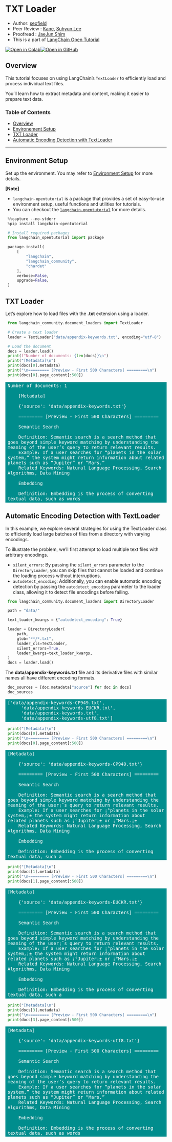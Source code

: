 <style>
.custom {
    background-color: #008d8d;
    color: white;
    padding: 0.25em 0.5em 0.25em 0.5em;
    white-space: pre-wrap;       /* css-3 */
    white-space: -moz-pre-wrap;  /* Mozilla, since 1999 */
    white-space: -pre-wrap;      /* Opera 4-6 */
    white-space: -o-pre-wrap;    /* Opera 7 */
    word-wrap: break-word;
}

pre {
    background-color: #027c7c;
    padding-left: 0.5em;
}

</style>

# TXT Loader

- Author: [seofield](https://github.com/seofield)
- Peer Review : [Kane](https://github.com/HarryKane11), [Suhyun Lee](https://github.com/suhyun0115)
- Proofread : [JaeJun Shim](https://github.com/kkam-dragon)
- This is a part of [LangChain Open Tutorial](https://github.com/LangChain-OpenTutorial/LangChain-OpenTutorial)

[![Open in Colab](https://colab.research.google.com/assets/colab-badge.svg)](https://colab.research.google.com/github/LangChain-OpenTutorial/LangChain-OpenTutorial/blob/main/06-DocumentLoader/08-TXTLoader.ipynb)[![Open in GitHub](https://img.shields.io/badge/Open%20in%20GitHub-181717?style=flat-square&logo=github&logoColor=white)](https://github.com/LangChain-OpenTutorial/LangChain-OpenTutorial/blob/main/06-DocumentLoader/08-TXTLoader.ipynb)
## Overview

This tutorial focuses on using LangChain’s ```TextLoader``` to efficiently load and process individual text files. 

You’ll learn how to extract metadata and content, making it easier to prepare text data.


### Table of Contents

- [Overview](#overview)
- [Environement Setup](#environment-setup)
- [TXT Loader](#txt-loader)
- [Automatic Encoding Detection with TextLoader](#automatic-encoding-detection-with-textloader)

----

## Environment Setup

Set up the environment. You may refer to [Environment Setup](https://wikidocs.net/257836) for more details.

**[Note]**
- ```langchain-opentutorial``` is a package that provides a set of easy-to-use environment setup, useful functions and utilities for tutorials. 
- You can checkout the [```langchain-opentutorial```](https://github.com/LangChain-OpenTutorial/langchain-opentutorial-pypi) for more details.

```python
%%capture --no-stderr
%pip install langchain-opentutorial
```

```python
# Install required packages
from langchain_opentutorial import package

package.install(
    [
        "langchain",
        "langchain_community",
        "chardet"
    ],
    verbose=False,
    upgrade=False,
)
```

## TXT Loader

Let’s explore how to load files with the **.txt** extension using a loader.

```python
from langchain_community.document_loaders import TextLoader

# Create a text loader
loader = TextLoader("data/appendix-keywords.txt", encoding="utf-8")

# Load the document
docs = loader.load()
print(f"Number of documents: {len(docs)}\n")
print("[Metadata]\n")
print(docs[0].metadata)
print("\n========= [Preview - First 500 Characters] =========\n")
print(docs[0].page_content[:500])
```

<pre class="custom">Number of documents: 1
    
    [Metadata]
    
    {'source': 'data/appendix-keywords.txt'}
    
    ========= [Preview - First 500 Characters] =========
    
    Semantic Search
    
    Definition: Semantic search is a search method that goes beyond simple keyword matching by understanding the meaning of the user’s query to return relevant results.
    Example: If a user searches for “planets in the solar system,” the system might return information about related planets such as “Jupiter” or “Mars.”
    Related Keywords: Natural Language Processing, Search Algorithms, Data Mining
    
    Embedding
    
    Definition: Embedding is the process of converting textual data, such as words
</pre>

## Automatic Encoding Detection with TextLoader

In this example, we explore several strategies for using the TextLoader class to efficiently load large batches of files from a directory with varying encodings.

To illustrate the problem, we’ll first attempt to load multiple text files with arbitrary encodings.

- ```silent_errors```: By passing the ```silent_errors``` parameter to the ```DirectoryLoader```, you can skip files that cannot be loaded and continue the loading process without interruptions.
- ```autodetect_encoding```: Additionally, you can enable automatic encoding detection by passing the ```autodetect_encoding``` parameter to the loader class, allowing it to detect file encodings before failing.


```python
from langchain_community.document_loaders import DirectoryLoader

path = "data/"

text_loader_kwargs = {"autodetect_encoding": True}

loader = DirectoryLoader(
    path,
    glob="**/*.txt",
    loader_cls=TextLoader,
    silent_errors=True,
    loader_kwargs=text_loader_kwargs,
)
docs = loader.load()
```

The **data/appendix-keywords.txt** file and its derivative files with similar names all have different encoding formats.


```python
doc_sources = [doc.metadata["source"] for doc in docs]
doc_sources
```




<pre class="custom">['data/appendix-keywords-CP949.txt',
     'data/appendix-keywords-EUCKR.txt',
     'data/appendix-keywords.txt',
     'data/appendix-keywords-utf8.txt']</pre>



```python
print("[Metadata]\n")
print(docs[0].metadata)
print("\n========= [Preview - First 500 Characters] =========\n")
print(docs[0].page_content[:500])
```

<pre class="custom">[Metadata]
    
    {'source': 'data/appendix-keywords-CP949.txt'}
    
    ========= [Preview - First 500 Characters] =========
    
    Semantic Search
    
    Definition: Semantic search is a search method that goes beyond simple keyword matching by understanding the meaning of the user¡¯s query to return relevant results.
    Example: If a user searches for ¡°planets in the solar system,¡± the system might return information about related planets such as ¡°Jupiter¡± or ¡°Mars.¡±
    Related Keywords: Natural Language Processing, Search Algorithms, Data Mining
    
    Embedding
    
    Definition: Embedding is the process of converting textual data, such a
</pre>

```python
print("[Metadata]\n")
print(docs[1].metadata)
print("\n========= [Preview - First 500 Characters] =========\n")
print(docs[1].page_content[:500])
```

<pre class="custom">[Metadata]
    
    {'source': 'data/appendix-keywords-EUCKR.txt'}
    
    ========= [Preview - First 500 Characters] =========
    
    Semantic Search
    
    Definition: Semantic search is a search method that goes beyond simple keyword matching by understanding the meaning of the user¡¯s query to return relevant results.
    Example: If a user searches for ¡°planets in the solar system,¡± the system might return information about related planets such as ¡°Jupiter¡± or ¡°Mars.¡±
    Related Keywords: Natural Language Processing, Search Algorithms, Data Mining
    
    Embedding
    
    Definition: Embedding is the process of converting textual data, such a
</pre>

```python
print("[Metadata]\n")
print(docs[3].metadata)
print("\n========= [Preview - First 500 Characters] =========\n")
print(docs[3].page_content[:500])
```

<pre class="custom">[Metadata]
    
    {'source': 'data/appendix-keywords-utf8.txt'}
    
    ========= [Preview - First 500 Characters] =========
    
    Semantic Search
    
    Definition: Semantic search is a search method that goes beyond simple keyword matching by understanding the meaning of the user’s query to return relevant results.
    Example: If a user searches for “planets in the solar system,” the system might return information about related planets such as “Jupiter” or “Mars.”
    Related Keywords: Natural Language Processing, Search Algorithms, Data Mining
    
    Embedding
    
    Definition: Embedding is the process of converting textual data, such as words
</pre>

